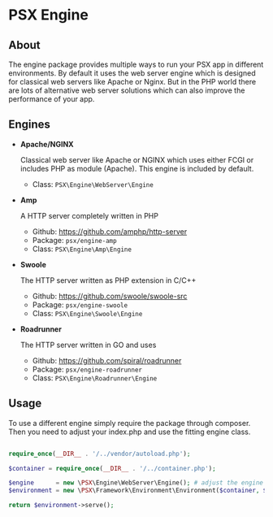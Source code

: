 PSX Engine
===

## About

The engine package provides multiple ways to run your PSX app in different
environments. By default it uses the web server engine which is designed for
classical web servers like Apache or Nginx. But in the PHP world there are lots
of alternative web server solutions which can also improve the performance of
your app.

## Engines

* **Apache/NGINX**
  
  Classical web server like Apache or NGINX which uses either FCGI or includes
  PHP as module (Apache). This engine is included by default.
  
  * Class: `PSX\Engine\WebServer\Engine`

* **Amp**
  
  A HTTP server completely written in PHP

  * Github: https://github.com/amphp/http-server
  * Package: `psx/engine-amp`
  * Class: `PSX\Engine\Amp\Engine`
  
* **Swoole**

  The HTTP server written as PHP extension in C/C++

  * Github: https://github.com/swoole/swoole-src
  * Package: `psx/engine-swoole`
  * Class: `PSX\Engine\Swoole\Engine`
  
* **Roadrunner**

  The HTTP server written in GO and uses

  * Github: https://github.com/spiral/roadrunner
  * Package: `psx/engine-roadrunner`
  * Class: `PSX\Engine\Roadrunner\Engine`

## Usage

To use a different engine simply require the package through composer. Then you
need to adjust your index.php and use the fitting engine class.

```php

require_once(__DIR__ . '/../vendor/autoload.php');

$container = require_once(__DIR__ . '/../container.php');

$engine      = new \PSX\Engine\WebServer\Engine(); # adjust the engine class
$environment = new \PSX\Framework\Environment\Environment($container, $engine);

return $environment->serve();

```
